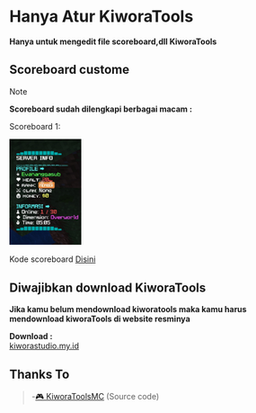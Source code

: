 # Hanya Atur KiworaTools
**Hanya untuk mengedit file scoreboard,dll KiworaTools**

## Scoreboard custome

> [!NOTE]
> 
> **Scoreboard sudah dilengkapi berbagai macam :**
>
> Scoreboard 1:
> 
> <img src="asset/Scoreboard code/IMG_20250223_220553.jpg" width="128">
>
> Kode scoreboard [Disini](https://github.com/vannnemcee/Scoreboard-kiwora/blob/main/asset/Scoreboard%20code/Scoreboard%20code.md)

## Diwajibkan download KiworaTools 
**Jika kamu belum mendownload kiworatools maka kamu harus mendownload kiworaTools di website resminya**

 **Download :**  
[kiworastudio.my.id](https://kiworastudio.my.id/)

## Thanks To ##
>-[🎮 KiworaToolsMC](https://github.com/KiworaID/KiworaToolsMC) (Source code)
>

